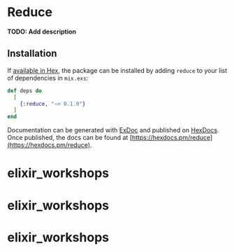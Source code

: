 # Reduce

**TODO: Add description**

## Installation

If [available in Hex](https://hex.pm/docs/publish), the package can be installed
by adding `reduce` to your list of dependencies in `mix.exs`:

```elixir
def deps do
  [
    {:reduce, "~> 0.1.0"}
  ]
end
```

Documentation can be generated with [ExDoc](https://github.com/elixir-lang/ex_doc)
and published on [HexDocs](https://hexdocs.pm). Once published, the docs can
be found at [https://hexdocs.pm/reduce](https://hexdocs.pm/reduce).

# elixir_workshops
# elixir_workshops
# elixir_workshops
